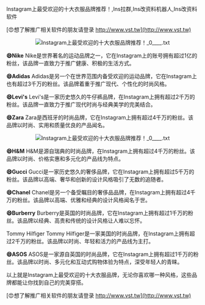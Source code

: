Instagram上最受欢迎的十大衣服品牌推荐！,Ins拉群,Ins改资料机器人,Ins改资料软件

[😍想了解推广相关软件的朋友请登录 http://www.vst.tw](http://www.vst.tw)

 <center><img src="https://vst.tw/MP4/tuiguang/png/1.png" alt="Instagram上最受欢迎的十大衣服品牌推荐！_0____.txt"></center>

**😄Nike**
Nike是世界著名的运动品牌之一，它在Instagram上的账号拥有超过1亿的粉丝，该品牌一直致力于推广健康、积极的生活方式。

**😄Adidas**
Adidas是另一个在世界范围内备受欢迎的运动品牌，它在Instagram上也有超过3千万的粉丝。该品牌着重于推广现代、个性化的时尚风格。

**😄Levi's**
Levi's是一家历史悠久的牛仔裤品牌，在Instagram上拥有超过2千万的粉丝。该品牌一直致力于推广现代时尚与经典美学的完美结合。

**😄Zara**
Zara是西班牙的时尚品牌，它在Instagram上拥有超过4千万的粉丝。该品牌以时尚、实用和质量优良的产品闻名。

 <center><img src="https://vst.tw/MP4/tuiguang/png/6.png" alt="Instagram上最受欢迎的十大衣服品牌推荐！_0____.txt"></center>

**😄H&M**
H&M是源自瑞典的时尚品牌，在Instagram上拥有超过4千万的粉丝。该品牌以时尚、价格实惠和多元化的产品线为特点。

**😄Gucci**
Gucci是一家历史悠久的奢侈品牌，它在Instagram上拥有超过5千万的粉丝。该品牌以高端、奢华和创新的设计风格吸引了无数的追随者。

**😄Chanel**
Chanel是另一个备受瞩目的奢侈品品牌，在Instagram上拥有超过4千万的粉丝。该品牌以高端、优雅和经典的设计风格闻名于世。

**😄Burberry**
Burberry是英国的时尚品牌，它在Instagram上拥有超过1千万的粉丝。该品牌以经典、高贵和传统的设计风格让人难以忘怀。

Tommy Hilfiger
Tommy Hilfiger是一家美国的时尚品牌，在Instagram上拥有超过2千万的粉丝。该品牌以时尚、年轻和活力的产品线为主打。

**😄ASOS**
ASOS是一家源自英国的时尚品牌，它在Instagram上拥有超过1千万的粉丝。该品牌以时尚、多元化和互动式购物体验为特点，深受年轻人的青睐。

以上就是Instagram上最受欢迎的十大衣服品牌，无论你喜欢哪一种风格，这些品牌都能让你找到自己的完美穿搭。

[😍想了解推广相关软件的朋友请登录 http://www.vst.tw](http://www.vst.tw)



